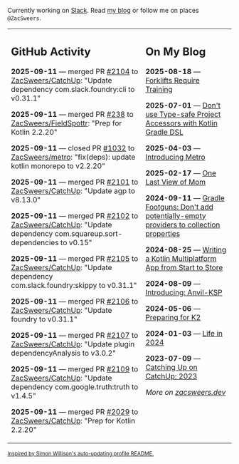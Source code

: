 Currently working on [Slack](https://slack.com/). Read [my blog](https://zacsweers.dev/) or follow me on places `@ZacSweers`.

<table><tr><td valign="top" width="60%">

## GitHub Activity
<!-- githubActivity starts -->
**2025-09-11** — merged PR [#2104](https://github.com/ZacSweers/CatchUp/pull/2104) to [ZacSweers/CatchUp](https://github.com/ZacSweers/CatchUp): "Update dependency com.slack.foundry:cli to v0.31.1"

**2025-09-11** — merged PR [#238](https://github.com/ZacSweers/FieldSpottr/pull/238) to [ZacSweers/FieldSpottr](https://github.com/ZacSweers/FieldSpottr): "Prep for Kotlin 2.2.20"

**2025-09-11** — closed PR [#1032](https://github.com/ZacSweers/metro/pull/1032) to [ZacSweers/metro](https://github.com/ZacSweers/metro): "fix(deps): update kotlin monorepo to v2.2.20"

**2025-09-11** — merged PR [#2101](https://github.com/ZacSweers/CatchUp/pull/2101) to [ZacSweers/CatchUp](https://github.com/ZacSweers/CatchUp): "Update agp to v8.13.0"

**2025-09-11** — merged PR [#2102](https://github.com/ZacSweers/CatchUp/pull/2102) to [ZacSweers/CatchUp](https://github.com/ZacSweers/CatchUp): "Update dependency com.squareup.sort-dependencies to v0.15"

**2025-09-11** — merged PR [#2105](https://github.com/ZacSweers/CatchUp/pull/2105) to [ZacSweers/CatchUp](https://github.com/ZacSweers/CatchUp): "Update dependency com.slack.foundry:skippy to v0.31.1"

**2025-09-11** — merged PR [#2106](https://github.com/ZacSweers/CatchUp/pull/2106) to [ZacSweers/CatchUp](https://github.com/ZacSweers/CatchUp): "Update foundry to v0.31.1"

**2025-09-11** — merged PR [#2107](https://github.com/ZacSweers/CatchUp/pull/2107) to [ZacSweers/CatchUp](https://github.com/ZacSweers/CatchUp): "Update plugin dependencyAnalysis to v3.0.2"

**2025-09-11** — merged PR [#2109](https://github.com/ZacSweers/CatchUp/pull/2109) to [ZacSweers/CatchUp](https://github.com/ZacSweers/CatchUp): "Update dependency com.google.truth:truth to v1.4.5"

**2025-09-11** — merged PR [#2029](https://github.com/ZacSweers/CatchUp/pull/2029) to [ZacSweers/CatchUp](https://github.com/ZacSweers/CatchUp): "Prep for Kotlin 2.2.20"
<!-- githubActivity ends -->
</td><td valign="top" width="40%">

## On My Blog
<!-- blog starts -->
**2025-08-18** — [Forklifts Require Training](https://www.zacsweers.dev/forklifts-require-training/)

**2025-07-01** — [Don't use Type-safe Project Accessors with Kotlin Gradle DSL](https://www.zacsweers.dev/dont-use-type-safe-project-accessors-with-kotlin-gradle-dsl/)

**2025-04-03** — [Introducing Metro](https://www.zacsweers.dev/introducing-metro/)

**2025-02-17** — [One Last View of Mom](https://www.zacsweers.dev/one-last-view-of-mom/)

**2024-09-11** — [Gradle Footguns: Don't add potentially-empty providers to collection properties](https://www.zacsweers.dev/gradle-footgun-adding-empty-providers-to-collection-properties/)

**2024-08-25** — [Writing a Kotlin Multiplatform App from Start to Store](https://www.zacsweers.dev/writing-a-kotlin-multiplatform-app-from-start-to-store/)

**2024-08-09** — [Introducing: Anvil-KSP](https://www.zacsweers.dev/introducing-anvil-ksp/)

**2024-05-06** — [Preparing for K2](https://www.zacsweers.dev/preparing-for-k2/)

**2024-01-03** — [Life in 2024](https://www.zacsweers.dev/life-in-2024/)

**2023-07-09** — [Catching Up on CatchUp: 2023](https://www.zacsweers.dev/catching-up-on-catchup-2023/)
<!-- blog ends -->
_More on [zacsweers.dev](https://zacsweers.dev/)_
</td></tr></table>

<sub><a href="https://simonwillison.net/2020/Jul/10/self-updating-profile-readme/">Inspired by Simon Willison's auto-updating profile README.</a></sub>